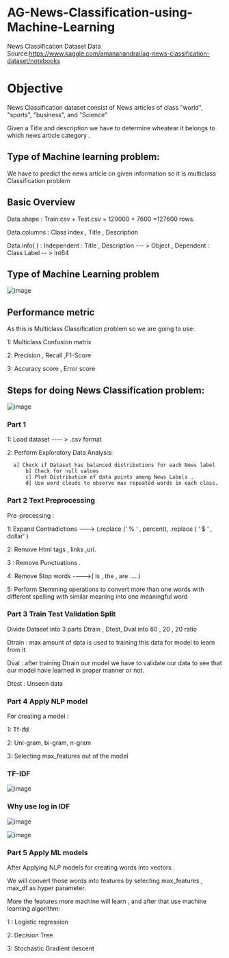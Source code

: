 # AG-News-Classification-using-Machine-Learning
News Classification Dataset
Data Source:https://www.kaggle.com/amananandrai/ag-news-classification-dataset/notebooks

# Objective 

News Classification dataset consist of News articles of class "world", "sports", "business", and "Science"

Given a Title and description we have to determine wheatear it belongs to which news article category .

## Type of Machine learning problem:

We have to predict the news article on given information so it is multiclass Classification problem




## Basic Overview

Data.shape : Train.csv + Test.csv = 120000 + 7600 =127600 rows.

Data.columns : Class index , Title , Description

Data.info( ) : Independent : Title , Description --- > Object  , Dependent : Class Label -- >  Int64

## Type of Machine Learning problem

![image](https://user-images.githubusercontent.com/61958476/109811522-f683e900-7c50-11eb-8293-bc2a0e345cee.png)


## Performance metric 

As this is Multiclass Classification problem so we are going to use:

1: Multiclass Confusion matrix

2: Precision , Recall ,F1-Score

3: Accuracy score , Error score

## Steps for doing News Classification problem:

![image](https://user-images.githubusercontent.com/61958476/109811703-321eb300-7c51-11eb-9768-f76a01d44097.png)

### Part 1

1: Load dataset ---- > .csv format

2: Perform Exploratory Data Analysis: 

      a] Check if Dataset has balanced distributions for each News label 
          b] Check for null values 
          c] Plot Distribution of data points among News Labels .
          d] Use word clouds to observe max repeated words in each class.

### Part 2 Text Preprocessing

Pre-processing : 

1: Expand Contradictions --->  (.replace (‘ % ‘ , percent), .replace ( ‘ $ ‘ , dollar’ )

2: Remove Html tags , links ,url.

3 : Remove Punctuations .

4: Remove Stop words   ---->( is , the , are …..)

5: Perform Stemming operations to convert more than one words with different spelling  with similar meaning into one meaningful word

### Part 3 Train Test Validation Split

Divide Dataset into 3 parts Dtrain , Dtest, Dval into 60 , 20 , 20 ratio

Dtrain : max amount of data is used to training this data for model to learn from it

Dval : after training Dtrain our model we have to validate our data to see that our model have learned in proper manner or not.

Dtest : Unseen data

### Part 4 Apply NLP model

For creating a model : 

1: Tf-ifd

2: Uni-gram, bi-gram, n-gram

3: Selecting max_features out of the model

### TF-IDF

![image](https://user-images.githubusercontent.com/61958476/109812230-d43e9b00-7c51-11eb-87c7-4c6602c4c242.png)

### Why use log in IDF

![image](https://user-images.githubusercontent.com/61958476/109812281-e4ef1100-7c51-11eb-93ed-50abc2a2e98f.png)

![image](https://user-images.githubusercontent.com/61958476/109812305-eae4f200-7c51-11eb-828f-5e51ffaef13c.png)


### Part 5 Apply ML models

After Applying NLP models for creating words into vectors .

We will convert those words into features by selecting  max_features , max_df  as hyper parameter.

More the features more machine will learn , and after that use machine learning algorithm:

1 : Logistic regression

2: Decision Tree

3: Stochastic Gradient descent



